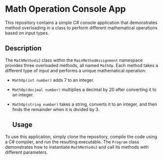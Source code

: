 # Math Operation Console App
This repository contains a simple C# console application that demonstrates method overloading in a class to perform different mathematical operations based on input types.

## Description
The `MathMethods2` class within the `MainMethodAssignment` namespace provides three overloaded methods, all named `MathOp`. Each method takes a different type of input and performs a unique mathematical operation:

- `MathOp(int number)` adds 7 to an integer.
- `MathOp(decimal number)` multiplies a decimal by 20 after converting it to an integer.
- `MathOp(string number)` takes a string, converts it to an integer, and then finds the remainder when it is divided by 3.

  ## Usage
To use this application, simply clone the repository, compile the code using a C# compiler, and run the resulting executable. The `Program` class demonstrates how to instantiate `MathMethods2` and call its methods with different parameters. 

